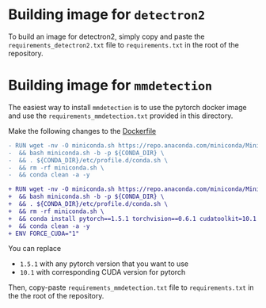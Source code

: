 # Building image for `detectron2`

To build an image for detectron2, simply copy and paste the
`requirements_detectron2.txt` file to `requirements.txt` in the root of the
repository.

# Building image for `mmdetection`

The easiest way to install `mmdetection` is to use the pytorch docker image and
use the `requirements_mmdetection.txt` provided in this directory.

Make the following changes to the [Dockerfile](https://github.com/AIcrowd/food-recognition-challenge-starter-kit/blob/master/Dockerfile)

```diff
- RUN wget -nv -O miniconda.sh https://repo.anaconda.com/miniconda/Miniconda3-py37_4.8.2-Linux-x86_64.sh \
-  && bash miniconda.sh -b -p ${CONDA_DIR} \
-  && . ${CONDA_DIR}/etc/profile.d/conda.sh \
-  && rm -rf miniconda.sh \
-  && conda clean -a -y

+ RUN wget -nv -O miniconda.sh https://repo.anaconda.com/miniconda/Miniconda3-py37_4.8.2-Linux-x86_64.sh \
+  && bash miniconda.sh -b -p ${CONDA_DIR} \
+  && . ${CONDA_DIR}/etc/profile.d/conda.sh \
+  && rm -rf miniconda.sh \
+  && conda install pytorch==1.5.1 torchvision==0.6.1 cudatoolkit=10.1 -c pytorch \
+  && conda clean -a -y
+ ENV FORCE_CUDA="1"
```

You can replace
- `1.5.1` with any pytorch version that you want to use
- `10.1` with corresponding CUDA version for pytorch

Then, copy-paste `requirements_mmdetection.txt` file to `requirements.txt` in the
the root of the repository.
